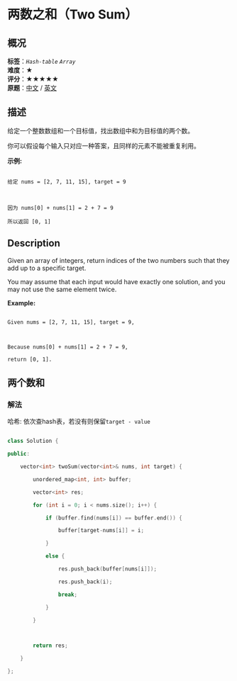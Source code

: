 # 两数之和（Two Sum）
## 概况
**标签**：*`Hash-table`*  *`Array`*<br>
**难度**：★<br>
**评分**：★★★★★<br>
**原题**：[中文](https://leetcode-cn.com/problems/two-sum) / [英文](https://leetcode.com/problems/two-sum)
## 描述

给定一个整数数组和一个目标值，找出数组中和为目标值的两个数。



你可以假设每个输入只对应一种答案，且同样的元素不能被重复利用。



**示例:**

```

给定 nums = [2, 7, 11, 15], target = 9



因为 nums[0] + nums[1] = 2 + 7 = 9

所以返回 [0, 1]

```



## Description

Given an array of integers, return indices of the two numbers such that they add up to a specific target.



You may assume that each input would have exactly one solution, and you may not use the same element twice.



**Example:**

```

Given nums = [2, 7, 11, 15], target = 9,



Because nums[0] + nums[1] = 2 + 7 = 9,

return [0, 1].

```







## 两个数和

### 解法

哈希: 依次查hash表，若没有则保留`target - value`

```c++

class Solution {

public:

    vector<int> twoSum(vector<int>& nums, int target) {

        unordered_map<int, int> buffer;

        vector<int> res;

        for (int i = 0; i < nums.size(); i++) {

            if (buffer.find(nums[i]) == buffer.end()) {

                buffer[target-nums[i]] = i;

            }

            else {

                res.push_back(buffer[nums[i]]);

                res.push_back(i);

                break;

            }

        }

        

        return res;

    }

};

```
